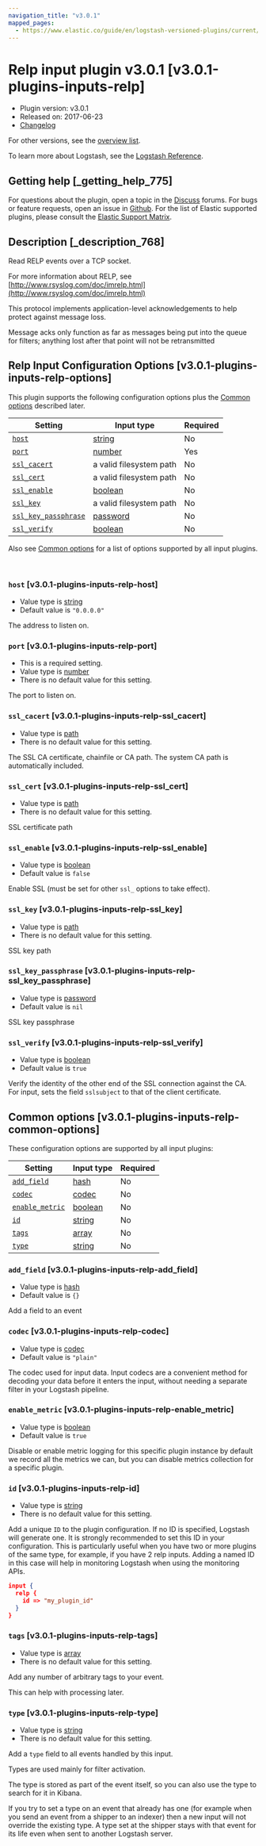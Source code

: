 ```yaml
---
navigation_title: "v3.0.1"
mapped_pages:
  - https://www.elastic.co/guide/en/logstash-versioned-plugins/current/v3.0.1-plugins-inputs-relp.html
---
```


# Relp input plugin v3.0.1 [v3.0.1-plugins-inputs-relp]


* Plugin version: v3.0.1
* Released on: 2017-06-23
* [Changelog](https://github.com/logstash-plugins/logstash-input-relp/blob/v3.0.1/CHANGELOG.md)

For other versions, see the [overview list](input-relp-index.md).

To learn more about Logstash, see the [Logstash Reference](logstash://reference/index.md).

## Getting help [_getting_help_775]

For questions about the plugin, open a topic in the [Discuss](http://discuss.elastic.co) forums. For bugs or feature requests, open an issue in [Github](https://github.com/logstash-plugins/logstash-input-relp). For the list of Elastic supported plugins, please consult the [Elastic Support Matrix](https://www.elastic.co/support/matrix#matrix_logstash_plugins).


## Description [_description_768]

Read RELP events over a TCP socket.

For more information about RELP, see [http://www.rsyslog.com/doc/imrelp.html](http://www.rsyslog.com/doc/imrelp.html)

This protocol implements application-level acknowledgements to help protect against message loss.

Message acks only function as far as messages being put into the queue for filters; anything lost after that point will not be retransmitted


## Relp Input Configuration Options [v3.0.1-plugins-inputs-relp-options]

This plugin supports the following configuration options plus the [Common options](v3-0-1-plugins-inputs-relp.md#v3.0.1-plugins-inputs-relp-common-options) described later.

| Setting | Input type | Required |
| --- | --- | --- |
| [`host`](v3-0-1-plugins-inputs-relp.md#v3.0.1-plugins-inputs-relp-host) | [string](logstash://reference/configuration-file-structure.md#string) | No |
| [`port`](v3-0-1-plugins-inputs-relp.md#v3.0.1-plugins-inputs-relp-port) | [number](logstash://reference/configuration-file-structure.md#number) | Yes |
| [`ssl_cacert`](v3-0-1-plugins-inputs-relp.md#v3.0.1-plugins-inputs-relp-ssl_cacert) | a valid filesystem path | No |
| [`ssl_cert`](v3-0-1-plugins-inputs-relp.md#v3.0.1-plugins-inputs-relp-ssl_cert) | a valid filesystem path | No |
| [`ssl_enable`](v3-0-1-plugins-inputs-relp.md#v3.0.1-plugins-inputs-relp-ssl_enable) | [boolean](logstash://reference/configuration-file-structure.md#boolean) | No |
| [`ssl_key`](v3-0-1-plugins-inputs-relp.md#v3.0.1-plugins-inputs-relp-ssl_key) | a valid filesystem path | No |
| [`ssl_key_passphrase`](v3-0-1-plugins-inputs-relp.md#v3.0.1-plugins-inputs-relp-ssl_key_passphrase) | [password](logstash://reference/configuration-file-structure.md#password) | No |
| [`ssl_verify`](v3-0-1-plugins-inputs-relp.md#v3.0.1-plugins-inputs-relp-ssl_verify) | [boolean](logstash://reference/configuration-file-structure.md#boolean) | No |

Also see [Common options](v3-0-1-plugins-inputs-relp.md#v3.0.1-plugins-inputs-relp-common-options) for a list of options supported by all input plugins.

 

### `host` [v3.0.1-plugins-inputs-relp-host]

* Value type is [string](logstash://reference/configuration-file-structure.md#string)
* Default value is `"0.0.0.0"`

The address to listen on.


### `port` [v3.0.1-plugins-inputs-relp-port]

* This is a required setting.
* Value type is [number](logstash://reference/configuration-file-structure.md#number)
* There is no default value for this setting.

The port to listen on.


### `ssl_cacert` [v3.0.1-plugins-inputs-relp-ssl_cacert]

* Value type is [path](logstash://reference/configuration-file-structure.md#path)
* There is no default value for this setting.

The SSL CA certificate, chainfile or CA path. The system CA path is automatically included.


### `ssl_cert` [v3.0.1-plugins-inputs-relp-ssl_cert]

* Value type is [path](logstash://reference/configuration-file-structure.md#path)
* There is no default value for this setting.

SSL certificate path


### `ssl_enable` [v3.0.1-plugins-inputs-relp-ssl_enable]

* Value type is [boolean](logstash://reference/configuration-file-structure.md#boolean)
* Default value is `false`

Enable SSL (must be set for other `ssl_` options to take effect).


### `ssl_key` [v3.0.1-plugins-inputs-relp-ssl_key]

* Value type is [path](logstash://reference/configuration-file-structure.md#path)
* There is no default value for this setting.

SSL key path


### `ssl_key_passphrase` [v3.0.1-plugins-inputs-relp-ssl_key_passphrase]

* Value type is [password](logstash://reference/configuration-file-structure.md#password)
* Default value is `nil`

SSL key passphrase


### `ssl_verify` [v3.0.1-plugins-inputs-relp-ssl_verify]

* Value type is [boolean](logstash://reference/configuration-file-structure.md#boolean)
* Default value is `true`

Verify the identity of the other end of the SSL connection against the CA. For input, sets the field `sslsubject` to that of the client certificate.



## Common options [v3.0.1-plugins-inputs-relp-common-options]

These configuration options are supported by all input plugins:

| Setting | Input type | Required |
| --- | --- | --- |
| [`add_field`](v3-0-1-plugins-inputs-relp.md#v3.0.1-plugins-inputs-relp-add_field) | [hash](logstash://reference/configuration-file-structure.md#hash) | No |
| [`codec`](v3-0-1-plugins-inputs-relp.md#v3.0.1-plugins-inputs-relp-codec) | [codec](logstash://reference/configuration-file-structure.md#codec) | No |
| [`enable_metric`](v3-0-1-plugins-inputs-relp.md#v3.0.1-plugins-inputs-relp-enable_metric) | [boolean](logstash://reference/configuration-file-structure.md#boolean) | No |
| [`id`](v3-0-1-plugins-inputs-relp.md#v3.0.1-plugins-inputs-relp-id) | [string](logstash://reference/configuration-file-structure.md#string) | No |
| [`tags`](v3-0-1-plugins-inputs-relp.md#v3.0.1-plugins-inputs-relp-tags) | [array](logstash://reference/configuration-file-structure.md#array) | No |
| [`type`](v3-0-1-plugins-inputs-relp.md#v3.0.1-plugins-inputs-relp-type) | [string](logstash://reference/configuration-file-structure.md#string) | No |

### `add_field` [v3.0.1-plugins-inputs-relp-add_field]

* Value type is [hash](logstash://reference/configuration-file-structure.md#hash)
* Default value is `{}`

Add a field to an event


### `codec` [v3.0.1-plugins-inputs-relp-codec]

* Value type is [codec](logstash://reference/configuration-file-structure.md#codec)
* Default value is `"plain"`

The codec used for input data. Input codecs are a convenient method for decoding your data before it enters the input, without needing a separate filter in your Logstash pipeline.


### `enable_metric` [v3.0.1-plugins-inputs-relp-enable_metric]

* Value type is [boolean](logstash://reference/configuration-file-structure.md#boolean)
* Default value is `true`

Disable or enable metric logging for this specific plugin instance by default we record all the metrics we can, but you can disable metrics collection for a specific plugin.


### `id` [v3.0.1-plugins-inputs-relp-id]

* Value type is [string](logstash://reference/configuration-file-structure.md#string)
* There is no default value for this setting.

Add a unique `ID` to the plugin configuration. If no ID is specified, Logstash will generate one. It is strongly recommended to set this ID in your configuration. This is particularly useful when you have two or more plugins of the same type, for example, if you have 2 relp inputs. Adding a named ID in this case will help in monitoring Logstash when using the monitoring APIs.

```json
input {
  relp {
    id => "my_plugin_id"
  }
}
```


### `tags` [v3.0.1-plugins-inputs-relp-tags]

* Value type is [array](logstash://reference/configuration-file-structure.md#array)
* There is no default value for this setting.

Add any number of arbitrary tags to your event.

This can help with processing later.


### `type` [v3.0.1-plugins-inputs-relp-type]

* Value type is [string](logstash://reference/configuration-file-structure.md#string)
* There is no default value for this setting.

Add a `type` field to all events handled by this input.

Types are used mainly for filter activation.

The type is stored as part of the event itself, so you can also use the type to search for it in Kibana.

If you try to set a type on an event that already has one (for example when you send an event from a shipper to an indexer) then a new input will not override the existing type. A type set at the shipper stays with that event for its life even when sent to another Logstash server.



